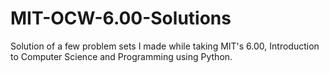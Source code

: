 # MIT-OCW-6.00-Solutions

Solution of a few problem sets I made while taking MIT's 6.00, Introduction to Computer Science and Programming using Python.
